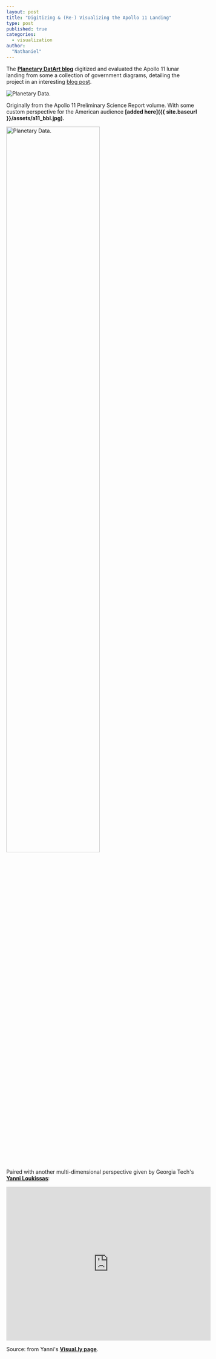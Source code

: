 ```yaml
---
layout: post
title: "Digitizing & (Re-) Visualizing the Apollo 11 Landing"
type: post
published: true
categories: 
  - visualization
author:
  "Nathaniel"
---
```


The __[Planetary DatArt blog](http://planetarydatart.blogspot.se/)__ digitized and evaluated the Apollo 11 lunar landing from some a collection of government diagrams, detailing the project in an interesting [blog post](http://planetarydatart.blogspot.se/2012/07/apollo-11-landing-site-map.html).

<div class="media image"><img src="{{ site.baseurl }}/assets/a11_1.gif" alt="Planetary Data." /></div>

Originally from the Apollo 11 Preliminary Science Report volume. With some custom perspective for the American audience __[added here]({{ site.baseurl }}/assets/a11_bbl.jpg).__

<p><img src="{{ site.baseurl }}/assets/a11_bbl.jpg" alt="Planetary Data." width="70%" height="70%"></p>


Paired with another multi-dimensional perspective given by Georgia Tech's __[Yanni Loukissas](http://yloukissas.com/)__:

<div class='visually_embed' data-category='Science' rel='videographic' style='position: relative;width: 540px;height: 405px'><iframe src='http://player.vimeo.com/video/28199826' width='540' height='405' frameborder='0' ></iframe><div class='visually_embed_bar'><span class='visually_embed_cycle'></span></div><link rel='stylesheet' type='text/css' href='http://visual.ly/embeder/style.css' /><script type='text/javascript' src='http://visual.ly/embeder/embed.js'></script></div>

Source: from Yanni's __[Visual.ly page](http://visual.ly/apollo-11-lunar-landing-visualization-1969-2011)__.